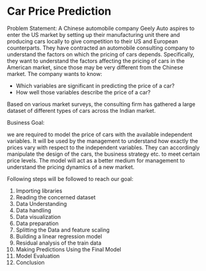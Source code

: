 # Car Price Prediction

Problem Statement:
A Chinese automobile company Geely Auto aspires to enter the US market by setting up their manufacturing unit there and producing cars locally to give competition to their US and European counterparts.
They have contracted an automobile consulting company to understand the factors on which the pricing of cars depends. Specifically, they want to understand the factors affecting the pricing of cars in the American market, since those may be very different from the Chinese market. The company wants to know:

 - Which variables are significant in predicting the price of a car?
 - How well those variables describe the price of a car?

Based on various market surveys, the consulting firm has gathered a large dataset of different types of cars across the Indian market.

Business Goal:

we are required to model the price of cars with the available independent variables. It will be used by the management to understand how exactly the prices vary with respect to the independent variables. They can accordingly manipulate the design of the cars, the business strategy etc. to meet certain price levels. The model will act as a better medium for management to understand the pricing dynamics of a new market.



Following steps will be followed to reach our goal:

1) Importing libraries
2) Reading the concerned dataset
3) Data Understanding
4) Data handling
5) Data visualization
6) Data preparation
7) Splitting the Data and feature scaling
8) Building a linear regression model
9) Residual analysis of the train data
10) Making Predictions Using the Final Model
11) Model Evaluation
12) Conclusion

